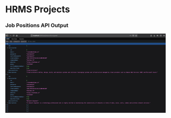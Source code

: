 # HRMS Projects 

### Job Positions API Output

<img src="/hrms/ss/jobpositions.png"
     style="float: left; margin-right: 10px;" />

